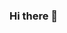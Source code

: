 ### Hi there 👋

<!--
**saurabhr/saurabhr** is a ✨ _special_ ✨ repository because its `README.md` (this file) appears on your GitHub profile.

My research program focuses on theoretical and applied questions on how we can characterize similarities and differences between human and artificial intelligence (AI) behavior. Both human and AI models form an internal representation of concepts, creating an internal world model that drives their behavior. How can AI learn to represent information as humans do? How can AI develop a better internal world model regarding factual accuracy, helpfulness, safety, and contextualization? I combine cognitive science, network science, and computational data modeling. Primarily, I am looking forward to understanding how information geometry parametrizes internal representations transformation in deep learning models with different RL algorithms, as understanding it will help us understand why they are effective and how they can be steered towards safer behavior. Furthermore, utilize them as statistical models to develop more accurate theoretical models of information processing in humans. 

My Website: [saurabhr.github.io](https://saurabhr.github.io/)
